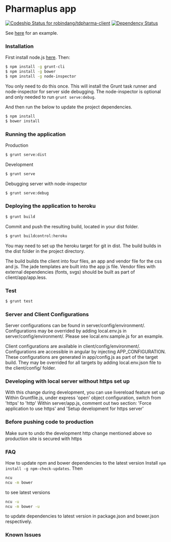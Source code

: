 # Pharmaplus app
[ ![Codeship Status for robindang/tdpharma-client](https://codeship.com/projects/f45262f0-9ab1-0133-d91f-1eba7eda5a8f/status?branch=master)](https://codeship.com/projects/126542)
[![Dependency Status](https://david-dm.org/robindang/tdpharma-client.svg)](https://david-dm.org/robindang/tdpharma-client)

See [here](http://pharmaplus.herokuapp.com/) for an example.

### Installation

First install node.js [here](http://nodejs.org/). Then:

```sh
$ npm install -g grunt-cli
$ npm install -g bower
$ npm install -g node-inspector
```
You only need to do this once. This will install the Grunt task runner and node-inspector for server side debugging. The node-inspector is optional and only needed to run `grunt serve:debug`.

And then run the below to update the project dependencies.
```sh
$ npm install
$ bower install
```

### Running the application

Production
```sh
$ grunt serve:dist
```
Development
```sh
$ grunt serve
```
Debugging server with node-inspector
```sh
$ grunt serve:debug
```

### Deploying the application to heroku

```sh
$ grunt build
```
Commit and push the resulting build, located in your dist folder.
```sh
$ grunt buildcontrol:heroku
```

You may need to set up the heroku target for git in dist. The build builds in the dist folder in the project directory.

The build builds the client into four files, an app and vendor file for the css and js. The jade templates are built into the app js file. Vendor files with external dependencies (fonts, svgs) should be built as part of client/app/app.less.

### Test
```sh
$ grunt test
```

### Server and Client Configurations

Server configurations can be found in server/config/environment/. Configurations may be overrided by adding local.env.js in server/config/environment/. Please see local.env.sample.js for an example.

Client configurations are available in client/config/environment/. Configurations are accessible in angular by injecting APP_CONFIGURATION. These configurations are generated in app/config.js as part of the target build. They may be overrided for all targets by adding local.env.json file to the client/config/ folder.

### Developing with local server without https set up
With this change during development, you can use livereload feature set up
Within Gruntfile.js, under express 'open' object configuration, switch from 'https' to 'http'
Within server/app.js, comment out two section: 'Force application to use https' and 'Setup development for https server'

### Before pushing code to production
Make sure to undo the development http change mentioned above so production site is secured with https


### FAQ

How to update npm and bower dependencies to the latest version
Install `npm install -g npm-check-updates`. Then
```sh
ncu
ncu -m bower
```
to see latest versions
```sh
ncu -u
ncu -m bower -u
```
to update dependencies to latest version in package.json and bower.json respectively.

### Known Issues


